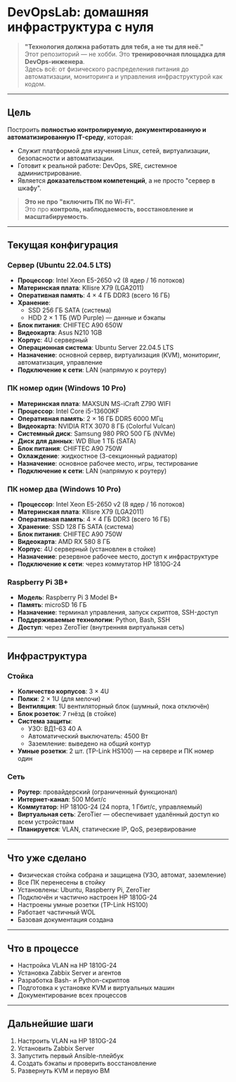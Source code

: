 # DevOpsLab: домашняя инфраструктура с нуля

> **"Технология должна работать для тебя, а не ты для неё."**  
> Этот репозиторий — не хобби. Это **тренировочная площадка для DevOps-инженера**.  
> Здесь всё: от физического распределения питания до автоматизации, мониторинга и управления инфраструктурой как кодом.

---

## Цель

Построить **полностью контролируемую, документированную и автоматизированную IT-среду**, которая:
- Служит платформой для изучения Linux, сетей, виртуализации, безопасности и автоматизации.
- Готовит к реальной работе: DevOps, SRE, системное администрирование.
- Является **доказательством компетенций**, а не просто "сервер в шкафу".

> **Это не про "включить ПК по Wi-Fi".**  
> Это про **контроль, наблюдаемость, восстановление и масштабируемость**.

---

## Текущая конфигурация

### Сервер (Ubuntu 22.04.5 LTS)
- **Процессор**: Intel Xeon E5-2650 v2 (8 ядер / 16 потоков)
- **Материнская плата**: Kllisre X79 (LGA2011)
- **Оперативная память**: 4 × 4 ГБ DDR3 (всего 16 ГБ)
- **Хранение**:
  - SSD 256 ГБ SATA (система)
  - HDD 2 × 1 ТБ (WD Purple) — данные и бэкапы
- **Блок питания**: CHIFTEC A90 650W
- **Видеокарта**: Asus N210 1GB
- **Корпус**: 4U серверный
- **Операционная система**: Ubuntu Server 22.04.5 LTS
- **Назначение**: основной сервер, виртуализация (KVM), мониторинг, автоматизация, управление
- **Подключение к сети**: LAN (напрямую к роутеру)

### ПК номер один (Windows 10 Pro)
- **Материнская плата**: MAXSUN MS-iCraft Z790 WIFI
- **Процессор**: Intel Core i5-13600KF
- **Оперативная память**: 2 × 16 ГБ DDR5 6000 МГц
- **Видеокарта**: NVIDIA RTX 3070 8 ГБ (Colorful Vulcan)
- **Системный диск**: Samsung 980 PRO 500 ГБ (NVMe)
- **Диск для данных**: WD Blue 1 ТБ (SATA)
- **Блок питания**: CHIFTEC A90 750W
- **Охлаждение**: жидкостное (3-секционный радиатор)
- **Назначение**: основное рабочее место, игры, тестирование
- **Подключение к сети**: LAN (напрямую к роутеру)

### ПК номер два (Windows 10 Pro)
- **Процессор**: Intel Xeon E5-2650 v2 (8 ядер / 16 потоков)
- **Материнская плата**: Kllisre X79 (LGA2011)
- **Оперативная память**: 4 × 4 ГБ DDR3 (всего 16 ГБ)
- **Хранение**: SSD 128 ГБ SATA (система)
- **Блок питания**: CHIFTEC A90 750W
- **Видеокарта**: AMD RX 580 8 ГБ
- **Корпус**: 4U серверный (установлен в стойке)
- **Назначение**: резервное рабочее место, доступ к инфраструктуре
- **Подключение к сети**: через коммутатор HP 1810G-24

### Raspberry Pi 3B+
- **Модель**: Raspberry Pi 3 Model B+
- **Память**: microSD 16 ГБ
- **Назначение**: терминал управления, запуск скриптов, SSH-доступ
- **Поддерживаемые технологии**: Python, Bash, SSH
- **Доступ**: через ZeroTier (внутренняя виртуальная сеть)

---

## Инфраструктура

### Стойка
- **Количество корпусов**: 3 × 4U
- **Полки**: 2 × 1U (для мелочи)
- **Вентиляция**: 1U вентиляторный блок (шумный, пока отключён)
- **Блок розеток**: 7 гнёзд (в стойке)
- **Система защиты**:
  - УЗО: ВД1-63 40 А
  - Автоматический выключатель: 4500 Вт
  - Заземление: выведено на общий контур
- **Умные розетки**: 2 шт. (TP-Link HS100) — на сервере и ПК номер один

### Сеть
- **Роутер**: провайдерский (ограниченный функционал)
- **Интернет-канал**: 500 Мбит/с
- **Коммутатор**: HP 1810G-24 (24 порта, 1 Гбит/с, управляемый)
- **Виртуальная сеть**: ZeroTier — обеспечивает удалённый доступ ко всем устройствам
- **Планируется**: VLAN, статические IP, QoS, резервирование

---

## Что уже сделано
- Физическая стойка собрана и защищена (УЗО, автомат, заземление)
- Все ПК перенесены в стойку
- Установлены: Ubuntu, Raspberry Pi, ZeroTier
- Подключён и частично настроен HP 1810G-24
- Настроены умные розетки (TP-Link HS100)
- Работает частичный WOL
- Базовая документация создана

---

## Что в процессе
- Настройка VLAN на HP 1810G-24
- Установка Zabbix Server и агентов
- Разработка Bash- и Python-скриптов
- Подготовка к установке KVM и виртуальных машин
- Документирование всех процессов

---

## Дальнейшие шаги

1. Настроить VLAN на HP 1810G-24
2. Установить Zabbix Server
3. Запустить первый Ansible-плейбук
4. Создать бэкапы и проверить восстановление
5. Развернуть KVM и первую ВМ
